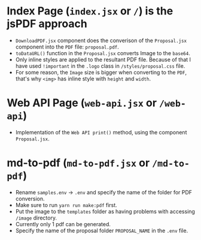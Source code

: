 # Index Page (`index.jsx` or `/`) is the jsPDF approach

- `DownloadPDF.jsx` component does the converison of the `Proposal.jsx` component into the `PDF` file: `proposal.pdf`.
- `toDataURL()` function in the `Proposal.jsx` converts Image to the `base64`.
- Only inline styles are applied to the resultant PDF file. Because of that I have used `!important` in the `.logo` class in `/styles/proposal.css` file.
- For some reason, the `Image` size is bigger when converting to the `PDF`, that's why `<img>` has inline style with `height` and `width`.

# Web API Page (`web-api.jsx` or `/web-api`)
- Implementation of the `Web API print()` method, using the component `Proposal.jsx`.

# md-to-pdf (`md-to-pdf.jsx` or `/md-to-pdf`)
- Rename `samples.env` -> `.env` and specify the name of the folder for PDF conversion.
- Make sure to run `yarn run make:pdf` first.
- Put the image to the `templates` folder as having problems with accessing `/image` directory.
- Currently only 1 pdf can be generated.
- Specify the name of the proposal folder `PROPOSAL_NAME` in the `.env` file.